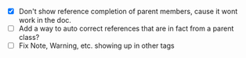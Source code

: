 - [x] Don't show reference completion of parent members, cause it wont work in the doc.
- [ ] Add a way to auto correct references that are in fact from a parent class?
- [ ] Fix Note, Warning, etc. showing up in other tags